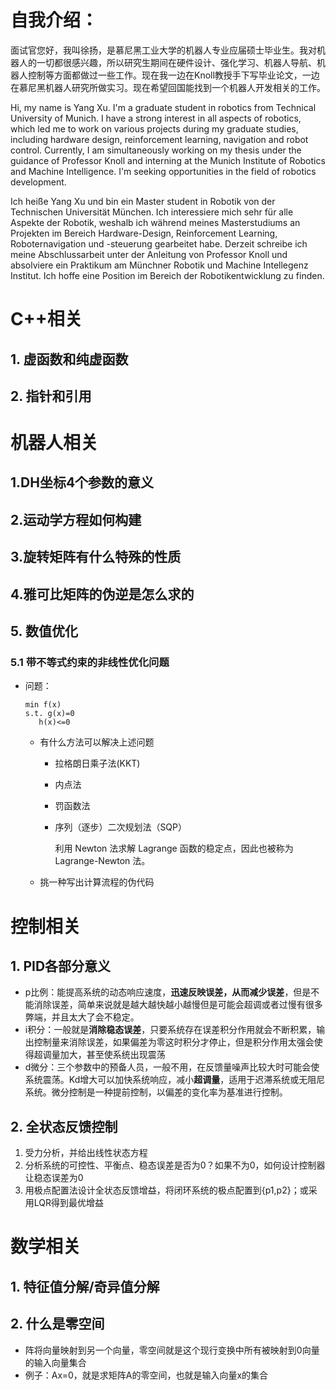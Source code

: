 # 自我介绍：

面试官您好，我叫徐扬，是慕尼黑工业大学的机器人专业应届硕士毕业生。我对机器人的一切都很感兴趣，所以研究生期间在硬件设计、强化学习、机器人导航、机器人控制等方面都做过一些工作。现在我一边在Knoll教授手下写毕业论文，一边在慕尼黑机器人研究所做实习。现在希望回国能找到一个机器人开发相关的工作。


Hi, my name is Yang Xu. I'm a graduate student in robotics from Technical University of Munich. I have a strong interest in all aspects of robotics, which led me to work on various projects during my graduate studies, including hardware design, reinforcement learning, navigation and robot control. Currently, I am simultaneously working on my thesis under the guidance of Professor Knoll and interning at the Munich Institute of Robotics and Machine Intelligence. I'm seeking opportunities in the field of robotics development.

Ich heiße Yang Xu und bin ein Master student in Robotik von der Technischen Universität München. Ich interessiere mich sehr für alle Aspekte der Robotik, weshalb ich während meines Masterstudiums an Projekten im Bereich Hardware-Design, Reinforcement Learning, Roboternavigation und -steuerung gearbeitet habe.  Derzeit schreibe ich meine Abschlussarbeit unter der Anleitung von Professor Knoll und absolviere ein Praktikum am Münchner Robotik und Machine Intellegenz Institut. Ich hoffe eine Position im Bereich der Robotikentwicklung zu finden.



# C++相关

## 1. 虚函数和纯虚函数

## 2. 指针和引用

# 机器人相关

## 1.DH坐标4个参数的意义

## 2.运动学方程如何构建

## 3.旋转矩阵有什么特殊的性质

## 4.雅可比矩阵的伪逆是怎么求的

## 5. 数值优化

### 5.1 带不等式约束的非线性优化问题

- 问题：

  ```
  min f(x)
  s.t. g(x)=0
  	 h(x)<=0
  ```

  - 有什么方法可以解决上述问题

    - 拉格朗日乘子法(KKT)

    - 内点法

    - 罚函数法

    - 序列（逐步）二次规划法（SQP）

      利用 Newton 法求解 Lagrange 函数的稳定点，因此也被称为 Lagrange-Newton 法。

  - 挑一种写出计算流程的伪代码

# 控制相关

## 1. PID各部分意义

- p比例：能提高系统的动态响应速度，**迅速反映误差，从而减少误差**，但是不能消除误差，简单来说就是越大越快越小越慢但是可能会超调或者过慢有很多弊端，并且太大了会不稳定。
- i积分：一般就是**消除稳态误差**，只要系统存在误差积分作用就会不断积累，输出控制量来消除误差，如果偏差为零这时积分才停止，但是积分作用太强会使得超调量加大，甚至使系统出现震荡
- d微分：三个参数中的预备人员，一般不用，在反馈量噪声比较大时可能会使系统震荡。Kd增大可以加快系统响应，减小**超调量**，适用于迟滞系统或无阻尼系统。微分控制是一种提前控制，以偏差的变化率为基准进行控制。

## 2. 全状态反馈控制

1. 受力分析，并给出线性状态方程
2. 分析系统的可控性、平衡点、稳态误差是否为0？如果不为0，如何设计控制器让稳态误差为0
3. 用极点配置法设计全状态反馈增益，将闭环系统的极点配置到{p1,p2}；或采用LQR得到最优增益

# 数学相关

## 1. 特征值分解/奇异值分解

## 2. 什么是零空间

- 阵将向量映射到另一个向量，零空间就是这个现行变换中所有被映射到0向量的输入向量集合
- 例子：Ax=0，就是求矩阵A的零空间，也就是输入向量x的集合







